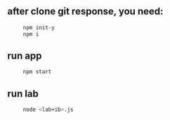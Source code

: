 ## after clone git response, you need:
```bash
     npm init-y
     npm i
```
## run app
```bash
     npm start
```
## run lab
```bash
     node <lab+ib>.js
```
